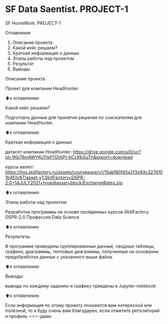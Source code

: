 # SF Data Saentist. PROJECT-1
SF HomeWork. PROJECT-1 

Оглавление
1. Описание проекта
2. Какой кейс решаем?
3. Краткая информация о данных
4. Этапы работы над проектом
5. Результат
6. Выводы

Описание проекта

Проект для  компании HeadHunter.

⬆️к оглавлению

Какой кейс решаем?

Подготовть данные для принятия решения по соискателям для компании HeadHunter.

⬆️к оглавлению


Краткая информация о данных

датасет компании HeadHunter: 
https://drive.google.com/u/0/uc?id=1Kb78mAWYKcYlellTGhIjPI-bCcKbGuTn&export=download

курсы валют: 
https://lms.skillfactory.ru/assets/courseware/v1/15abf80f45a2f3e93c3274101b451c67/asset-v1:SkillFactory+DSPR-2.0+14JULY2021+type@asset+block/ExchangeRates.zip

⬆️к оглавлению

Этапы работы над проектом

Разработка программы на основе пройденных курсов SkillFactory: DSPR-2.0 Профессия Data Science

⬆️к оглавлению

Результаты:

В программе приведены группированные данные, сводные таблицы, графики, диаграммы, тепловые диаграммы, полученные на основании предобработки данных с указанного выше файла.  

⬆️к оглавлению

Выводы:

выводы по каждому заданию и графику прведены в Jupyter-notebook

⬆️к оглавлению

Если информация по этому проекту покажется вам интересной или полезной, то я буду очень вам благодарен, если отметите репозиторий и профиль ⭐️⭐️⭐️-дами

